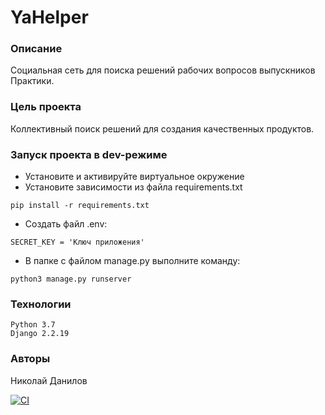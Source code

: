 # YaHelper
### Описание
Социальная сеть для поиска решений рабочих вопросов выпускников Практики.

### Цель проекта
Коллективный поиск решений для создания качественных продуктов.

### Запуск проекта в dev-режиме
- Установите и активируйте виртуальное окружение
- Установите зависимости из файла requirements.txt
```
pip install -r requirements.txt
``` 
- Создать файл .env:
```
SECRET_KEY = 'Ключ приложения'
```

- В папке с файлом manage.py выполните команду:
```
python3 manage.py runserver
```
### Технологии
```
Python 3.7
Django 2.2.19
```

### Авторы
Николай Данилов

[![CI](https://github.com/yandex-praktikum/hw03_forms/actions/workflows/python-app.yml/badge.svg?branch=master)](https://github.com/yandex-praktikum/hw03_forms/actions/workflows/python-app.yml)
